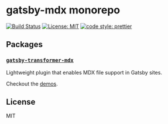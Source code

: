 # gatsby-mdx monorepo

[![Build Status][build-badge]][build]
[![License: MIT][license-badge]][license]
[![code style: prettier][code-style-badge]][code-style]

## Packages

### [`gatsby-transformer-mdx`](/packages/gatsby-transformer-mdx)

Lightweight plugin that enables MDX file support in Gatsby sites.

Checkout the [demos](/demos).

## License

MIT

[build-badge]: https://travis-ci.org/buz-zard/gatsby-mdx.svg?branch=master
[build]: https://travis-ci.org/buz-zard/gatsby-mdx
[license-badge]: https://img.shields.io/badge/License-MIT-yellow.svg
[license]: https://opensource.org/licenses/MIT
[code-style-badge]: https://img.shields.io/badge/code_style-prettier-ff69b4.svg
[code-style]: https://github.com/prettier/prettier
